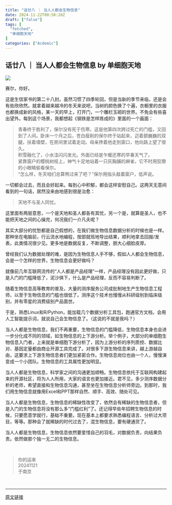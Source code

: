 ```yaml
---
title: "话廿八 ｜ 当人人都会生物信息"
date: 2024-11-22T00:58:28Z
draft: ["false"]
tags: [
  "fetched",
  "单细胞天地"
]
categories: ["Acdemic"]
---
```

话廿八 ｜ 当人人都会生物信息 by 单细胞天地
------
<div><section data-tool="mdnice编辑器" data-website="https://www.mdnice.com"><p data-tool="mdnice编辑器"><a target="_blank" href="https://mp.weixin.qq.com/mp/appmsgalbum?__biz=MzI1Njk4ODE0MQ==&amp;action=getalbum&amp;album_id=3459897201436688385&amp;scene=21&amp;subscene=0&amp;sessionid=0&amp;enterid=1720132451&amp;from_msgid=2247523624&amp;from_itemidx=1&amp;count=3&amp;nolastread=1#wechat_redirect" textvalue="" linktype="image" imgurl="https://mmbiz.qpic.cn/mmbiz_png/siaia0BDGJdjRnpYzLYVTtA1qC1iabwVJaazP1tMx6sT1mI68yoeMKx8eP8glEiau9ibMWSMIgD47qaIJvE5TNqDn1A/0?wx_fmt=png&amp;from=appmsg" imgdata="[object Object]" tab="innerlink" data-linktype="1"><span><img data-galleryid="" data-imgfileid="100040186" data-ratio="0.3058712121212121" data-s="300,640" data-src="https://mmbiz.qpic.cn/mmbiz_png/siaia0BDGJdjRnpYzLYVTtA1qC1iabwVJaazP1tMx6sT1mI68yoeMKx8eP8glEiau9ibMWSMIgD47qaIJvE5TNqDn1A/640?wx_fmt=png&amp;from=appmsg" data-type="png" data-w="1056" src="https://mmbiz.qpic.cn/mmbiz_png/siaia0BDGJdjRnpYzLYVTtA1qC1iabwVJaazP1tMx6sT1mI68yoeMKx8eP8glEiau9ibMWSMIgD47qaIJvE5TNqDn1A/640?wx_fmt=png&amp;from=appmsg"></span></a><br></p><p data-tool="mdnice编辑器">赛尔，你好。</p><p data-tool="mdnice编辑器">这是生信家书的第二十八封。虽然习惯了四季轮回，但是当新的季节来临，还是会有些欣欣然。就拿着越来越冷的冬天来说吧，当树的颜色换了个遍，衣橱里的衣服 也都换成新的风格，某一天的早上，打开门，一个雕栏玉砌的世界。不免会有些喜出望外。每到这个场景，我都想起《钢铁是怎样炼成的》里面的一个画面：</p><blockquote data-tool="mdnice编辑器"><p>青春终于胜利了，保尔没有死于伤寒。这是他第四次跨过死亡的门槛，又回到了人间。卧床一个月之后，苍白瘦削的保尔终于站起来，迈着颤巍巍的双腿，扶着墙壁，在房间里试着走动。母亲搀着他走到窗口，他向路上望了很久。 <br>积雪融化了，小水洼闪闪发光。外面已经是乍暖还寒的早春天气了。<br>紧靠窗户的樱桃树枝上，神气十足地站着一只灰胸脯的麻雀，它不时用狡猾的小眼睛偷看保尔。<br>“怎么样，冬天咱们总算熬过来了吧？”保尔用指头敲着窗户，低声说。</p></blockquote><p data-tool="mdnice编辑器">一切都会过去，而且会好起来。每到心中积郁，都会这样安慰自己。这两天无意间看到的一句话，居然没来由地感到很是治愈：</p><blockquote data-tool="mdnice编辑器"><p>天地不与圣人同忧。</p></blockquote><p data-tool="mdnice编辑器">这里面有两层意思，一个是天地和圣人都各有其忧，另一个是，就算是圣人，也不能把天地之间的心操完，何况我们一介凡夫呢？</p><p data-tool="mdnice编辑器">其实大部分的忧愁都是自己假想的，在我们做生物信息数据分析的时候也是一样。那种坐在电脑前，行云流水地编程，按部就班地导出结果，顺利地拿去回报/发表，此类情况很少见。更多地是数据反复，不断调整，胆大心细脸皮厚。</p><p data-tool="mdnice编辑器">曾经我们认为数据处理的难，是因为生物信息人手不够，假如人人都会生物信息，会是一个怎样的世界，生物信息会更好做吗？</p><p data-tool="mdnice编辑器">就像前几年互联网流传的“人人都是产品经理”一样，产品经理没有因此更好做，只是入门的门槛降低了，泥沙俱下，什么是产品经理，反而不容易判断了。</p><p data-tool="mdnice编辑器">随着生物信息高等教育的普及，大量的测序服务公司成批制地生产生物信息工程师，以至于生物信息的门槛也很低了。测序这个技术也慢慢从科研级别到临床级别，并有零星的消费级别产品面世。</p><p data-tool="mdnice编辑器">于是，熟悉Linux和R/Python，能加载几个数据分析工具包，跑通官方文档，会用人工智能提示词，就说自己会生物信息了。（这说的不就是我吗？）</p><p data-tool="mdnice编辑器">当人人都是生物信息，我们不再重要，生物信息的门槛降低，生物信息本身也会进一步分化成不同的领域，如生物信息的上下游分析。举个例子，大部分的单细胞生物信息入门者，上来就是单细胞下游分析了，因为上游分析的序列质控、数据比对、基因定量都由商业开源工具完成了。对很多下游生物信息来讲，越上游越自由，这要求上下游生物信息者们更加紧密合作。生物信息岗位也由一个人，慢慢演变成一个小团队。生物信息的工具属性更加明显。</p><p data-tool="mdnice编辑器">当人人都是生物信息，科学家之间的沟通更加顺畅。生物信息依托于互联网构建起来的开源社区，将为人人所用，大家的语言也更加接近。君不见，多少测序数据分析的老师，希望直接和生物信息沟通，甚至坐在生物信息分析师旁边。到那时，我们用生物信息就像用Excel和PPT那样自然、顺手、高效、随处可见。</p><p data-tool="mdnice编辑器">当人人都是生物信息，生物信息的稀缺性改变了，依然会有稀缺的生物信息者，但是入门的生物信息将没有那么多“门槛红利”了。还记得早些年招聘生物信息的时候，只要愿意学就行，基础不重要。现在基本上都要求熟悉编程语言、分析过大项目，等等。那种会了就稀缺的时代过去了，混生物信息，要有硬通货了。</p><p data-tool="mdnice编辑器">当人人都是生物信息，生物信息依然要爱惜自己的羽毛，对数据负责，向结果负责。依然做那个独一无二的生物信息。</p><figure data-tool="mdnice编辑器"><br></figure><blockquote data-tool="mdnice编辑器"><p>你的运来<br>20241121<br>于南京<br></p></blockquote></section><p><br></p><p><mp-style-type data-value="3"></mp-style-type></p></div>  
<hr>
<a href="https://mp.weixin.qq.com/s/Z3L_pN0SVorY3tBSM7Bbzw",target="_blank" rel="noopener noreferrer">原文链接</a>
